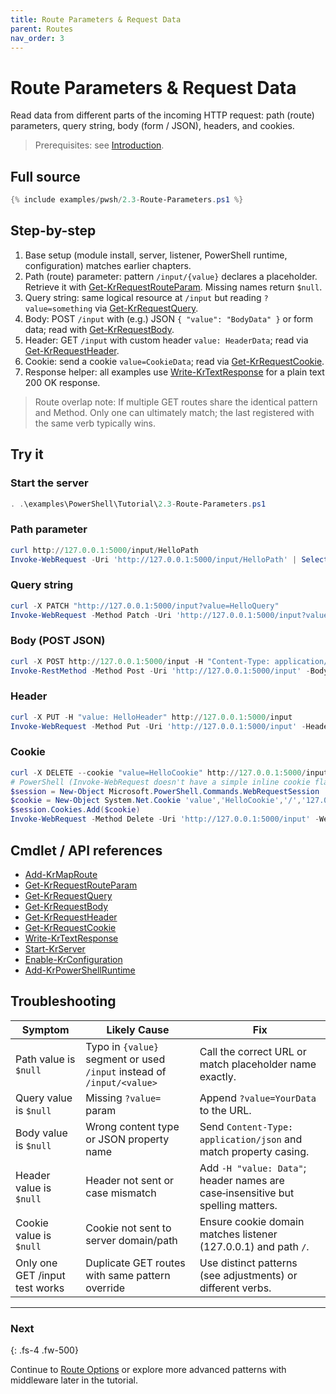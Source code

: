```yaml
---
title: Route Parameters & Request Data
parent: Routes
nav_order: 3
---
```


# Route Parameters & Request Data

Read data from different parts of the incoming HTTP request: path (route) parameters, query string, body (form / JSON), headers, and cookies.

> Prerequisites: see [Introduction][Introduction].

## Full source

```powershell
{% include examples/pwsh/2.3-Route-Parameters.ps1 %}
```

## Step-by-step

1. Base setup (module install, server, listener, PowerShell runtime, configuration) matches earlier chapters.
2. Path (route) parameter: pattern `/input/{value}` declares a placeholder. Retrieve it with
    [Get-KrRequestRouteParam][Get-KrRequestRouteParam]. Missing names return `$null`.
3. Query string: same logical resource at `/input` but reading `?value=something` via [Get-KrRequestQuery][Get-KrRequestQuery].
4. Body: POST `/input` with (e.g.) JSON `{ "value": "BodyData" }` or form data; read with [Get-KrRequestBody][Get-KrRequestBody].
5. Header: GET `/input` with custom header `value: HeaderData`; read via [Get-KrRequestHeader][Get-KrRequestHeader].
6. Cookie: send a cookie `value=CookieData`; read via [Get-KrRequestCookie][Get-KrRequestCookie].
7. Response helper: all examples use [Write-KrTextResponse][Write-KrTextResponse] for a plain text 200 OK response.

> Route overlap note: If multiple GET routes share the identical pattern and Method.
Only one can ultimately match; the last registered with the same verb typically wins.

## Try it

### Start the server

```powershell
. .\examples\PowerShell\Tutorial\2.3-Route-Parameters.ps1
```

### Path parameter

```powershell
curl http://127.0.0.1:5000/input/HelloPath
Invoke-WebRequest -Uri 'http://127.0.0.1:5000/input/HelloPath' | Select-Object -ExpandProperty Content
```

### Query string

```powershell
curl -X PATCH "http://127.0.0.1:5000/input?value=HelloQuery"
Invoke-WebRequest -Method Patch -Uri 'http://127.0.0.1:5000/input?value=HelloQuery' | Select-Object -ExpandProperty Content
```

### Body (POST JSON)

```powershell
curl -X POST http://127.0.0.1:5000/input -H "Content-Type: application/json" -d '{"value":"HelloBody"}'
Invoke-RestMethod -Method Post -Uri 'http://127.0.0.1:5000/input' -Body (@{ value = 'HelloBody' } | ConvertTo-Json) -ContentType 'application/json'
```

### Header

```powershell
curl -X PUT -H "value: HelloHeader" http://127.0.0.1:5000/input
Invoke-WebRequest -Method Put -Uri 'http://127.0.0.1:5000/input' -Headers @{ value = 'HelloHeader' } | Select-Object -ExpandProperty Content
```

### Cookie

```powershell
curl -X DELETE --cookie "value=HelloCookie" http://127.0.0.1:5000/input
# PowerShell (Invoke-WebRequest doesn't have a simple inline cookie flag; use Headers if server also accepts header or a WebSession):
$session = New-Object Microsoft.PowerShell.Commands.WebRequestSession
$cookie = New-Object System.Net.Cookie 'value','HelloCookie','/','127.0.0.1'
$session.Cookies.Add($cookie)
Invoke-WebRequest -Method Delete -Uri 'http://127.0.0.1:5000/input' -WebSession $session | Select-Object -ExpandProperty Content
```

## Cmdlet / API references

- [Add-KrMapRoute][Add-KrMapRoute]
- [Get-KrRequestRouteParam][Get-KrRequestRouteParam]
- [Get-KrRequestQuery][Get-KrRequestQuery]
- [Get-KrRequestBody][Get-KrRequestBody]
- [Get-KrRequestHeader][Get-KrRequestHeader]
- [Get-KrRequestCookie][Get-KrRequestCookie]
- [Write-KrTextResponse][Write-KrTextResponse]
- [Start-KrServer][Start-KrServer]
- [Enable-KrConfiguration][Enable-KrConfiguration]
- [Add-KrPowerShellRuntime][Add-KrPowerShellRuntime]

## Troubleshooting

| Symptom                        | Likely Cause                                                           | Fix                                                                             |
|--------------------------------|------------------------------------------------------------------------|---------------------------------------------------------------------------------|
| Path value is `$null`          | Typo in `{value}` segment or used `/input` instead of `/input/<value>` | Call the correct URL or match placeholder name exactly.                         |
| Query value is `$null`         | Missing `?value=` param                                                | Append `?value=YourData` to the URL.                                            |
| Body value is `$null`          | Wrong content type or JSON property name                               | Send `Content-Type: application/json` and match property casing.                |
| Header value is `$null`        | Header not sent or case mismatch                                       | Add `-H "value: Data"`; header names are case‑insensitive but spelling matters. |
| Cookie value is `$null`        | Cookie not sent to server domain/path                                  | Ensure cookie domain matches listener (127.0.0.1) and path `/`.                 |
| Only one GET /input test works | Duplicate GET routes with same pattern override                        | Use distinct patterns (see adjustments) or different verbs.                     |

---

### Next

{: .fs-4 .fw-500}

Continue to [Route Options][Next] or explore more advanced patterns with middleware later in the tutorial.

[Add-KrMapRoute]: /docs/pwsh/cmdlets/Add-KrMapRoute
[Get-KrRequestRouteParam]: /docs/pwsh/cmdlets/Get-KrRequestRouteParam
[Get-KrRequestQuery]: /docs/pwsh/cmdlets/Get-KrRequestQuery
[Get-KrRequestBody]: /docs/pwsh/cmdlets/Get-KrRequestBody
[Get-KrRequestHeader]: /docs/pwsh/cmdlets/Get-KrRequestHeader
[Get-KrRequestCookie]: /docs/pwsh/cmdlets/Get-KrRequestCookie
[Write-KrTextResponse]: /docs/pwsh/cmdlets/Write-KrTextResponse
[Start-KrServer]: /docs/pwsh/cmdlets/Start-KrServer
[Enable-KrConfiguration]: /docs/pwsh/cmdlets/Enable-KrConfiguration
[Add-KrPowerShellRuntime]: /docs/pwsh/cmdlets/Add-KrPowerShellRuntime
[Next]: ./4.Route-Options
[Introduction]: [./Introduction#prerequisites]
